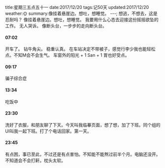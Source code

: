 title:星期三五点五十一
date:2017/12/20
tags:记50天
updated:2017/12/20
weather:🌞
summary:像挂着悬崖边。想吐，想睡觉。
---;
想逃，不想去，这是忍耐吗？
像挂着悬崖边。想吐，想睡觉。
我要用什么心态去迎接这份摇摇欲坠的工作。
无人哭诉。
像断头台，一步步的走向断头台。
#### 07:02
开车了。
钻牛角尖。
稳重认真。
在车站决定不带被子，感觉行李少我也能轻松点。不知M会不会生气。
车窗外的阳光 + 1
San + 1
胃也好受点。
#### 09:17
骗子综合症
#### 13:34
吃饭中
#### 23:30
洗好了衣服，和朋友聊了下天。今天叫我临摹页面，想了想，加了下班。同个组的UI叫我一起下班。打了个电话回家。第一天。
#### 23:45
有点困，事已至此，不过还是有点害怕。不知能不能熬过前半个月。电脑还没开。
不知道会不会打鼾。枕头太软。